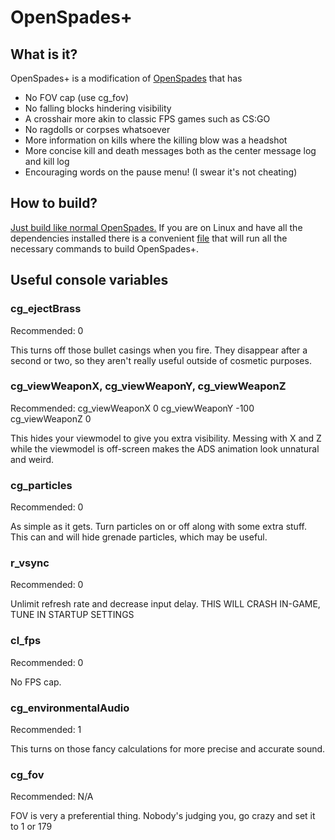 # OpenSpades+

## What is it?
OpenSpades+ is a modification of [OpenSpades](https://github.com/yvt/openspades) that has

* No FOV cap (use cg_fov)
* No falling blocks hindering visibility
* A crosshair more akin to classic FPS games such as CS:GO
* No ragdolls or corpses whatsoever
* More information on kills where the killing blow was a headshot 
* More concise kill and death messages both as the center message log and kill log
* Encouraging words on the pause menu! (I swear it's not cheating)

## How to build?
[Just build like normal OpenSpades.](https://github.com/yvt/openspades/wiki/Building)
If you are on Linux and have all the dependencies installed there is a convenient [file](https://github.com/nonperforming/openspadesplus/blob/master/build.sh) that will run all the necessary commands to build OpenSpades+.

## Useful console variables
### cg_ejectBrass
Recommended: 0

This turns off those bullet casings when you fire. They disappear after a second or two, so they aren't really useful outside of cosmetic purposes.

### cg_viewWeaponX, cg_viewWeaponY, cg_viewWeaponZ
Recommended: cg_viewWeaponX 0 cg_viewWeaponY -100 cg_viewWeaponZ 0

This hides your viewmodel to give you extra visibility. Messing with X and Z while the viewmodel is off-screen makes the ADS animation look unnatural and weird.

### cg_particles
Recommended: 0

As simple as it gets. Turn particles on or off along with some extra stuff. This can and will hide grenade particles, which may be useful.

### r_vsync
Recommended: 0

Unlimit refresh rate and decrease input delay. THIS WILL CRASH IN-GAME, TUNE IN STARTUP SETTINGS

### cl_fps
Recommended: 0

No FPS cap.

### cg_environmentalAudio
Recommended: 1

This turns on those fancy calculations for more precise and accurate sound.

### cg_fov
Recommended: N/A

FOV is very a preferential thing. Nobody's judging you, go crazy and set it to 1 or 179
